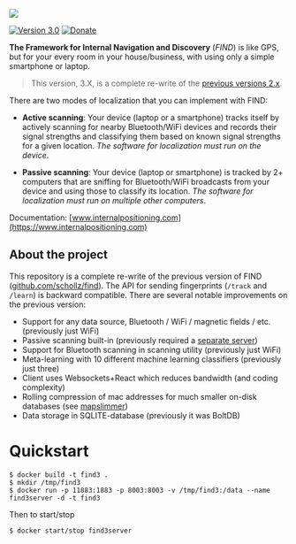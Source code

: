 [![](https://raw.githubusercontent.com/schollz/find/master/static/splash.gif)](https://www.internalpositioning.com/)

[![Version 3.0](https://img.shields.io/badge/version-3.0.0-brightgreen.svg)](https://www.internalpositioning.com/guide/development/) 
[![Donate](https://img.shields.io/badge/donate-$1-brown.svg)](https://www.paypal.me/ZackScholl/1.00)
 
**The Framework for Internal Navigation and Discovery** (_FIND_) is like GPS, but for your every room in your house/business, with using only a simple smartphone or laptop.

> This version, 3.X, is a complete re-write of the [previous versions 2.x](https://github.com/schollz/find).

There are two modes of localization that you can implement with FIND:

- **Active scanning**: Your device (laptop or a smartphone) tracks itself by actively scanning for nearby Bluetooth/WiFi devices and records their signal strengths and classifying them based on known signal strengths for a given location. *The software for localization must run on the device*.

- **Passive scanning**: Your device (laptop or smartphone) is tracked by 2+ computers that are sniffing for Bluetooth/WiFi broadcasts from your device and using those to classify its location. *The software for localization must run on multiple other computers*.

Documentation: [www.internalpositioning.com](https://www.internalpositioning.com)

## About the project

This repository is a complete re-write of the previous version of FIND ([github.com/schollz/find](https://github.com/schollz/find)). The API for sending fingerprints (`/track` and `/learn`) is backward compatible. There are several notable improvements on the previous version:

- Support for any data source, Bluetooth / WiFi / magnetic fields / etc. (previously just WiFi)
- Passive scanning built-in (previously required a [separate server](https://github.com/schollz/find-lf))
- Support for Bluetooth scanning in scanning utility (previously just WiFi)
- Meta-learning with 10 different machine learning classifiers (previously just three)
- Client uses Websockets+React which reduces bandwidth (and coding complexity)
- Rolling compression of mac addresses for much smaller on-disk databases (see [mapslimmer](https://github.com/schollz/mapslimmer))
- Data storage in SQLITE-database (previously it was BoltDB)

# Quickstart

```
$ docker build -t find3 .
$ mkdir /tmp/find3
$ docker run -p 11883:1883 -p 8003:8003 -v /tmp/find3:/data --name find3server -d -t find3
```

Then to start/stop

```
$ docker start/stop find3server
```
